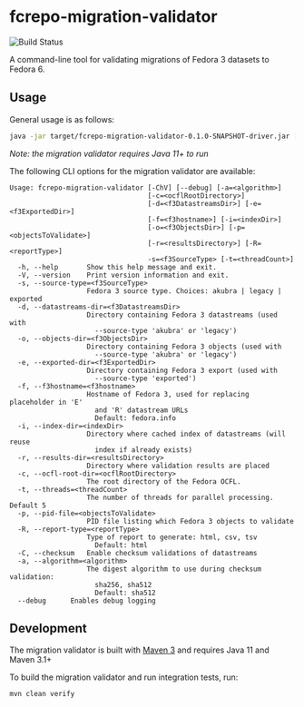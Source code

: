 # fcrepo-migration-validator

![Build Status](https://github.com/fcrepo-exts/fcrepo-migration-validator/workflows/Java%20CI%20with%20Maven/badge.svg)

A command-line tool for validating migrations of Fedora 3 datasets to Fedora 6.

## Usage

General usage is as follows:

```bash
java -jar target/fcrepo-migration-validator-0.1.0-SNAPSHOT-driver.jar [cli options | --help]
```

_Note: the migration validator requires Java 11+ to run_

The following CLI options for the migration validator are available:

```
Usage: fcrepo-migration-validator [-ChV] [--debug] [-a=<algorithm>]
                                  [-c=<ocflRootDirectory>]   
                                  [-d=<f3DatastreamsDir>] [-e=<f3ExportedDir>]
                                  [-f=<f3hostname>] [-i=<indexDir>]
                                  [-o=<f3ObjectsDir>] [-p=<objectsToValidate>]
                                  [-r=<resultsDirectory>] [-R=<reportType>]
                                  -s=<f3SourceType> [-t=<threadCount>]
  -h, --help       Show this help message and exit.
  -V, --version    Print version information and exit.
  -s, --source-type=<f3SourceType>
                   Fedora 3 source type. Choices: akubra | legacy | exported
  -d, --datastreams-dir=<f3DatastreamsDir>
                   Directory containing Fedora 3 datastreams (used with
                     --source-type 'akubra' or 'legacy')
  -o, --objects-dir=<f3ObjectsDir>
                   Directory containing Fedora 3 objects (used with
                     --source-type 'akubra' or 'legacy')
  -e, --exported-dir=<f3ExportedDir>
                   Directory containing Fedora 3 export (used with
                     --source-type 'exported')
  -f, --f3hostname=<f3hostname>
                   Hostname of Fedora 3, used for replacing placeholder in 'E'
                     and 'R' datastream URLs
                     Default: fedora.info
  -i, --index-dir=<indexDir>
                   Directory where cached index of datastreams (will reuse
                     index if already exists)
  -r, --results-dir=<resultsDirectory>
                   Directory where validation results are placed
  -c, --ocfl-root-dir=<ocflRootDirectory>
                   The root directory of the Fedora OCFL.
  -t, --threads=<threadCount>
                   The number of threads for parallel processing. Default 5
  -p, --pid-file=<objectsToValidate>
                   PID file listing which Fedora 3 objects to validate
  -R, --report-type=<reportType>
                   Type of report to generate: html, csv, tsv
                     Default: html
  -C, --checksum   Enable checksum validations of datastreams
  -a, --algorithm=<algorithm>
                   The digest algorithm to use during checksum validation:
                     sha256, sha512
                     Default: sha512
  --debug      Enables debug logging
```

## Development

The migration validator is built with [Maven 3](https://maven.apache.org) and requires Java 11 and Maven 3.1+

To build the migration validator and run integration tests, run:

```bash
mvn clean verify
```
